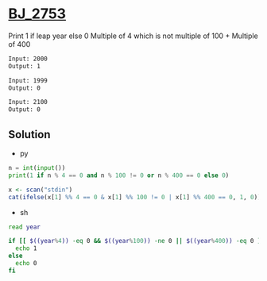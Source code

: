 # [BJ_2753](https://acmicpc.net/problem/2753)

Print 1 if leap year else 0
Multiple of 4 which is not multiple of 100 + Multiple of 400

```txt
Input: 2000
Output: 1

Input: 1999
Output: 0

Input: 2100
Output: 0
```

## Solution

* py

```py
n = int(input())
print(1 if n % 4 == 0 and n % 100 != 0 or n % 400 == 0 else 0)
```

```r
x <- scan("stdin")
cat(ifelse(x[1] %% 4 == 0 & x[1] %% 100 != 0 | x[1] %% 400 == 0, 1, 0))
```

* sh

```sh
read year

if [[ $((year%4)) -eq 0 && $((year%100)) -ne 0 || $((year%400)) -eq 0 ]]; then
  echo 1
else
  echo 0
fi
```
